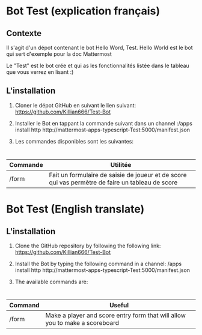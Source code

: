 # Bot Test (explication français)

## Contexte

Il s'agit d'un dépot contenant le bot Hello Word, Test.
Hello World est le bot qui sert d'exemple pour la doc Mattermost

Le "Test" est le bot crée et qui as les fonctionnalités listée dans le tableau que vous verrez en lisant :)


## L'installation

1) Cloner le dépot GitHub en suivant le lien suivant: https://github.com/Killian666/Test-Bot 

2) Installer le Bot en tappant la commande suivant dans un channel :/apps install http http://mattermost-apps-typescript-Test:5000/manifest.json 
3) Les commandes disponibles sont les suivantes:
#
| Commande | Utilitée |
|----------|---------------------------------------------------------------------------------------------------|
| /form    | Fait un formulaire de saisie de joueur et de score qui vas permètre de faire un tableau de score  |

# Bot Test (English translate)

## L'installation

1) Clone the GitHub repository by following the following link: https://github.com/Killian666/Test-Bot

2) Install the Bot by typing the following command in a channel: /apps install http http://mattermost-apps-typescript-Test:5000/manifest.json
3) The available commands are:
#
| Command | Useful |
|----------|---------------------------------------------------------------------------------------------------|
| /form    | Make a player and score entry form that will allow you to make a scoreboard  |